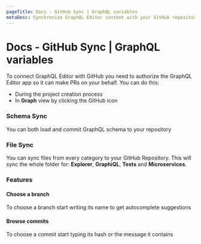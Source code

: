 ```yaml
---
pageTitle: Docs - GitHub Sync | GraphQL variables
metaDesc: Synchronize GraphQL Editor content with your GitHub repository. Push and pull all your GraphQL variables and share them with the entire community.
---
```


# Docs - GitHub Sync | GraphQL variables

To connect GraphQL Editor with GitHub you need to authorize the GraphQL Editor app so it can make PRs on your behalf. You can do this:

* During the project creation process
* In **Graph** view by clicking the GitHub icon

### Schema Sync

You can both load and commit GraphQL schema to your repository

### File Sync

You can sync files from every category to your GitHub Repository. This will sync the whole folder for: **Explorer**, **GraphiQL**, **Tests** and **Microservices**.

### **Features**

#### Choose a branch

To choose a branch start writing its name to get autocomplete suggestions

#### **Browse commits**

To choose a commit start typing its hash or the message it contains
